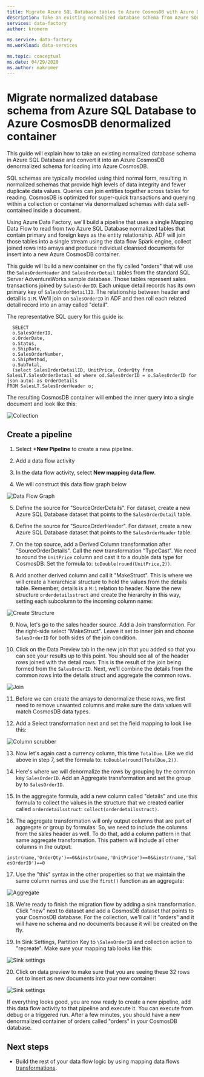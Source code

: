 ```yaml
---
title: Migrate Azure SQL Database tables to Azure CosmosDB with Azure Data Factory
description: Take an existing normalized database schema from Azure SQL Database and migrate to an Azure CosmosDB denormalized container with Azure Data Factory.
services: data-factory
author: kromerm

ms.service: data-factory
ms.workload: data-services

ms.topic: conceptual
ms.date: 04/29/2020
ms.author: makromer
---
```


# Migrate normalized database schema from Azure SQL Database to Azure CosmosDB denormalized container

This guide will explain how to take an existing normalized database schema in Azure SQL Database and convert it into an Azure CosmosDB denormalized schema for loading into Azure CosmosDB.

SQL schemas are typically modeled using third normal form, resulting in normalized schemas that provide high levels of data integrity and fewer duplicate data values. Queries can join entities together across tables for reading. CosmosDB is optimized for super-quick transactions and querying within a collection or container via denormalized schemas with data self-contained inside a document.

Using Azure Data Factory, we'll build a pipeline that uses a single Mapping Data Flow to read from two Azure SQL Database normalized tables that contain primary and foreign keys as the entity relationship. ADF will join those tables into a single stream using the data flow Spark engine, collect joined rows into arrays and produce individual cleansed documents for insert into a new Azure CosmosDB container.

This guide will build a new container on the fly called "orders" that will use the ```SalesOrderHeader``` and ```SalesOrderDetail``` tables from the standard SQL Server AdventureWorks sample database. Those tables represent sales transactions joined by ```SalesOrderID```. Each unique detail records has its own primary key of ```SalesOrderDetailID```. The relationship between header and detail is ```1:M```. We'll join on ```SalesOrderID``` in ADF and then roll each related detail record into an array called "detail".

The representative SQL query for this guide is:

```
  SELECT
  o.SalesOrderID,
  o.OrderDate,
  o.Status,
  o.ShipDate,
  o.SalesOrderNumber,
  o.ShipMethod,
  o.SubTotal,
  (select SalesOrderDetailID, UnitPrice, OrderQty from SalesLT.SalesOrderDetail od where od.SalesOrderID = o.SalesOrderID for json auto) as OrderDetails
FROM SalesLT.SalesOrderHeader o;
```

The resulting CosmosDB container will embed the inner query into a single document and look like this:

![Collection](media/data-flow/cosmosb3.png)

## Create a pipeline

1. Select **+New Pipeline** to create a new pipeline.

2. Add a data flow activity

3. In the data flow activity, select **New mapping data flow**.

4. We will construct this data flow graph below

![Data Flow Graph](media/data-flow/cosmosb1.png)

5. Define the source for "SourceOrderDetails". For dataset, create a new Azure SQL Database dataset that points to the ```SalesOrderDetail``` table.

6. Define the source for "SourceOrderHeader". For dataset, create a new Azure SQL Database dataset that points to the ```SalesOrderHeader``` table.

7. On the top source, add a Derived Column transformation after "SourceOrderDetails". Call the new transformation "TypeCast". We need to round the ```UnitPrice``` column and cast it to a double data type for CosmosDB. Set the formula to: ```toDouble(round(UnitPrice,2))```.

8. Add another derived column and call it "MakeStruct". This is where we will create a hierarchical structure to hold the values from the details table. Remember, details is a ```M:1``` relation to header. Name the new structure ```orderdetailsstruct``` and create the hierarchy in this way, setting each subcolumn to the incoming column name:

![Create Structure](media/data-flow/cosmosb9.png)

9. Now, let's go to the sales header source. Add a Join transformation. For the right-side select "MakeStruct". Leave it set to inner join and choose ```SalesOrderID``` for both sides of the join condition.

10. Click on the Data Preview tab in the new join that you added so that you can see your results up to this point. You should see all of the header rows joined with the detail rows. This is the result of the join being formed from the ```SalesOrderID```. Next, we'll combine the details from the common rows into the details struct and aggregate the common rows.

![Join](media/data-flow/cosmosb4.png)

11. Before we can create the arrays to denormalize these rows, we first need to remove unwanted columns and make sure the data values will match CosmosDB data types.

12. Add a Select transformation next and set the field mapping to look like this:

![Column scrubber](media/data-flow/cosmosb5.png)

13. Now let's again cast a currency column, this time ```TotalDue```. Like we did above in step 7, set the formula to: ```toDouble(round(TotalDue,2))```.

14. Here's where we will denormalize the rows by grouping by the common key ```SalesOrderID```. Add an Aggregate transformation and set the group by to ```SalesOrderID```.

15. In the aggregate formula, add a new column called "details" and use this formula to collect the values in the structure that we created earlier called ```orderdetailsstruct```: ```collect(orderdetailsstruct)```.

16. The aggregate transformation will only output columns that are part of aggregate or group by formulas. So, we need to include the columns from the sales header as well. To do that, add a column pattern in that same aggregate transformation. This pattern will include all other columns in the output:

```instr(name,'OrderQty')==0&&instr(name,'UnitPrice')==0&&instr(name,'SalesOrderID')==0```

17. Use the "this" syntax in the other properties so that we maintain the same column names and use the ```first()``` function as an aggregate:

![Aggregate](media/data-flow/cosmosb6.png)

18. We're ready to finish the migration flow by adding a sink transformation. Click "new" next to dataset and add a CosmosDB dataset that points to your CosmosDB database. For the collection, we'll call it "orders" and it will have no schema and no documents because it will be created on the fly.

19. In Sink Settings, Partition Key to ```\SalesOrderID``` and collection action to "recreate". Make sure your mapping tab looks like this:

![Sink settings](media/data-flow/cosmosb7.png)

20. Click on data preview to make sure that you are seeing these 32 rows set to insert as new documents into your new container:

![Sink settings](media/data-flow/cosmosb8.png)

If everything looks good, you are now ready to create a new pipeline, add this data flow activity to that pipeline and execute it. You can execute from debug or a triggered run. After a few minutes, you should have a new denormalized container of orders called "orders" in your CosmosDB database.

## Next steps

* Build the rest of your data flow logic by using mapping data flows [transformations](concepts-data-flow-overview.md).
